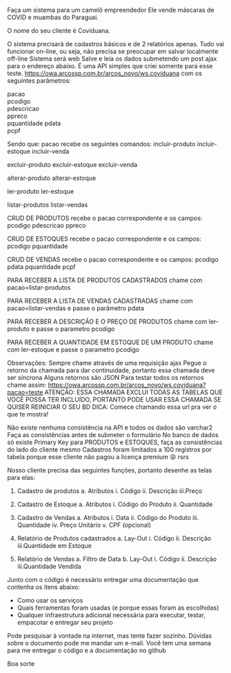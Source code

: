 Faça um sistema para um camelô empreendedor
Ele vende máscaras de COVID e muambas do Paraguai.

O nome do seu cliente é Coviduana.

O sistema precisará de cadastros básicos e de 2 relatórios apenas.
Tudo vai funcionar on-line, ou seja, não precisa se preocupar em salvar localmente off-line
Sistema será web
Salve e leia os dados submetendo um post ajax para o endereço abaixo. É uma API simples que criei somente para esse teste.
https://owa.arcossp.com.br/arcos_novo/ws.coviduana com os seguintes parâmetros:

pacao       
pcodigo     
pdescricao  
ppreco      
pquantidade 
pdata       
pcpf        

Sendo que:
pacao recebe os seguintes comandos:
incluir-produto
incluir-estoque
incluir-venda

excluir-produto
excluir-estoque
excluir-venda

alterar-produto
alterar-estoque

ler-produto
ler-estoque

listar-produtos
listar-vendas


CRUD DE PRODUTOS recebe o pacao correspondente e os campos:
pcodigo
pdescricao
ppreco

CRUD DE ESTOQUES recebe o pacao correspondente e os campos:
pcodigo
pquantidade

CRUD DE VENDAS recebe o pacao correspondente e os campos:
pcodigo
pdata
pquantidade
pcpf

PARA RECEBER A LISTA DE PRODUTOS CADASTRADOS
chame com pacao=listar-produtos

PARA RECEBER A LISTA DE VENDAS CADASTRADAS
chame com pacao=listar-vendas e passe o parâmetro pdata

PARA RECEBER A DESCRIÇÃO E O PREÇO DE PRODUTOS
chame com ler-produto e passe o parametro pcodigo

PARA RECEBER A QUANTIDADE EM ESTOQUE DE UM PRODUTO
chame com ler-estoque e passe o parametro pcodigo

Observações:
Sempre chame através de uma requisição ajax
Pegue o retorno da chamada para dar continuidade, portanto essa chamada deve ser síncrona
Alguns retornos são JSON
Para testar todos os retornos chame assim:
https://owa.arcossp.com.br/arcos_novo/ws.coviduana?pacao=teste
ATENÇÃO: ESSA CHAMADA EXCLUI TODAS AS TABELAS QUE VOCÊ POSSA TER INCLUÍDO, PORTANTO PODE USAR ESSA CHAMADA SE QUISER REINICIAR O SEU BD
DICA: Comece chamando essa url pra ver o que te mostra!

Não existe nenhuma consistência na API e todos os dados são varchar2
Faça as consistências antes de submeter o formulário
No banco de dados só existe Primary Key para PRODUTOS e ESTOQUES, faça as consistências do lado do cliente mesmo
Cadastros foram limitados a 100 registros por tabela porque esse cliente não pagou a licença premium 😝 rsrs


Nosso cliente precisa das seguintes funções, portanto desenhe as telas para elas:

1)	Cadastro de produtos
a.	Atributos
i.	Código
ii.	Descrição
iii.Preço

2)	Cadastro de Estoque
a.	Atributos
i.	Código do Produto
ii.	Quantidade

3)	Cadastro de Vendas
a.	Atributos
i.	Data
ii.	Código do Produto
iii.	Quantidade
iv.	Preço Unitário
v.	CPF (opcional)

4)	Relatório de Produtos cadastrados
a.	Lay-Out
i.	Código
ii.	Descrição
iii.Quantidade em Estoque

5)	Relatório de Vendas
a.	Filtro de Data
b.	Lay-Out
i.	Código
ii.	Descrição
iii.Quantidade Vendida




Junto com o código é necessário entregar uma documentação que contenha os itens abaixo:
- Como usar os serviços
- Quais ferramentas foram usadas (e porque essas foram as escolhidas)
- Qualquer infraestrutura adicional necessária para executar, testar, empacotar e entregar seu projeto

Pode pesquisar à vontade na internet, mas tente fazer sozinho.
Dúvidas sobre o documento pode me mandar um e-mail.
Você tem uma semana para me entregar o código e a documentação no github

Boa sorte

